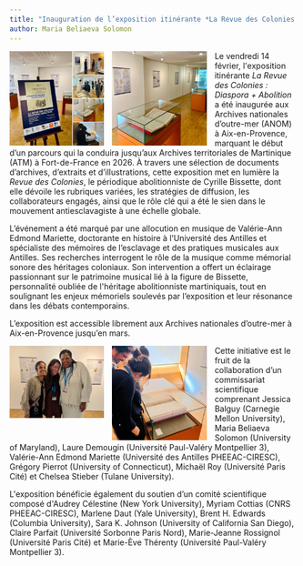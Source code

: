 ```yaml
---
title: "Inauguration de l’exposition itinérante *La Revue des Colonies : Diaspora + Abolition*"
author: Maria Beliaeva Solomon
---
```


<div style="width: 33%; float: left; margin-right: 1em">
  <img src="../../../images/news/expo1.jpg" alt="Exposition La Revue des Colonies : Diaspora + Abolition*" />
</div>


<div style="width: 33%; float: left; margin-right: 1em">
  <img src="../../../images/news/expo2.jpg" alt="Exposition La Revue des Colonies : Diaspora + Abolition*" />
</div>


Le vendredi 14 février, l'exposition itinérante *La Revue des Colonies : Diaspora + Abolition* a été inaugurée aux Archives nationales d’outre-mer (ANOM) à Aix-en-Provence, marquant le début d’un parcours qui la conduira jusqu’aux Archives territoriales de Martinique (ATM) à Fort-de-France en 2026. À travers une sélection de documents d’archives, d’extraits et d’illustrations, cette exposition met en lumière la *Revue des Colonies*, le périodique abolitionniste de Cyrille Bissette, dont elle dévoile les rubriques variées, les stratégies de diffusion, les collaborateurs engagés, ainsi que le rôle clé qui a été le sien dans le mouvement antiesclavagiste à une échelle globale.

L’événement a été marqué par une allocution en musique de Valérie-Ann Edmond Mariette, doctorante en histoire à l’Université des Antilles et spécialiste des mémoires de l’esclavage et des pratiques musicales aux Antilles. Ses recherches interrogent le rôle de la musique comme mémorial sonore des héritages coloniaux. Son intervention a offert un éclairage passionnant sur le patrimoine musical lié à la figure de Bissette, personnalité oubliée de l'héritage abolitionniste martiniquais, tout en soulignant les enjeux mémoriels soulevés par l’exposition et leur résonance dans les débats contemporains.

L’exposition est accessible librement aux Archives nationales d’outre-mer à Aix-en-Provence jusqu’en mars.

<div style="width: 33%; float: left; margin-right: 1em">
  <img src="../../../images/news/expo3.jpg" alt="Exposition La Revue des Colonies : Diaspora + Abolition*" />
</div>

<div style="width: 33%; float: left; margin-right: 1em">
  <img src="../../../images/news/expo4.jpg" alt="Exposition La Revue des Colonies : Diaspora + Abolition*" />
</div>

Cette initiative est le fruit de la collaboration d’un commissariat scientifique comprenant Jessica Balguy (Carnegie Mellon University), Maria Beliaeva Solomon (University of Maryland), Laure Demougin (Université Paul-Valéry Montpellier 3), Valérie-Ann Edmond Mariette (Université des Antilles PHEEAC-CIRESC), Grégory Pierrot (University of Connecticut), Michaël Roy (Université Paris Cité) et Chelsea Stieber (Tulane University).

L'exposition bénéficie également du soutien d’un comité scientifique composé d'Audrey Célestine (New York University), Myriam Cottias (CNRS PHEEAC-CIRESC), Marlene Daut (Yale University), Brent H. Edwards (Columbia University), Sara K. Johnson (University of California San Diego), Claire Parfait (Université Sorbonne Paris Nord), Marie-Jeanne Rossignol (Université Paris Cité) et Marie-Ève Thérenty (Université Paul-Valéry Montpellier 3).

